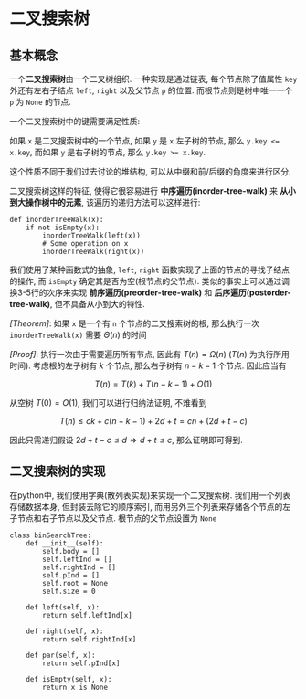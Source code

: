 # 二叉搜索树

## 基本概念

一个**二叉搜索树**由一个二叉树组织. 一种实现是通过链表, 每个节点除了值属性 `key` 外还有左右子结点 `left`, `right` 以及父节点 `p` 的位置. 而根节点则是树中唯一一个 `p` 为 `None` 的节点.

一个二叉搜索树中的键需要满足性质: 

如果 `x` 是二叉搜索树中的一个节点, 如果 `y` 是 `x` 左子树的节点, 那么 `y.key <= x.key`, 而如果 `y` 是右子树的节点, 那么 `y.key >= x.key`. 

这个性质不同于我们过去讨论的堆结构, 可以从中缀和前/后缀的角度来进行区分. 

二叉搜索树这样的特征, 使得它很容易进行 **中序遍历(inorder-tree-walk)** 来 **从小到大操作树中的元素**, 该遍历的递归方法可以这样进行:

```python{.line-numbers}
def inorderTreeWalk(x):
    if not isEmpty(x):
        inorderTreeWalk(left(x))
        # Some operation on x
        inorderTreeWalk(right(x))
```

我们使用了某种函数式的抽象, `left`, `right` 函数实现了上面的节点的寻找子结点的操作, 而 `isEmpty` 确定其是否为空(根节点的父节点). 类似的事实上可以通过调换3-5行的次序来实现 **前序遍历(preorder-tree-walk)** 和 **后序遍历(postorder-tree-walk)**, 但不具备从小到大的特性. 

_[Theorem]_: 如果 `x` 是一个有 `n` 个节点的二叉搜索树的根, 那么执行一次 `inorderTreeWalk(x)` 需要 $\Theta(n)$ 的时间

_[Proof]_: 执行一次由于需要遍历所有节点, 因此有 $T(n) = \Omega(n)$ ($T(n)$ 为执行所用时间). 考虑根的左子树有 $k$ 个节点, 那么右子树有 $n-k-1$ 个节点. 因此应当有

$$
T(n) = T(k) + T(n-k-1) + O(1)
$$

从空树 $T(0) = O(1)$, 我们可以进行归纳法证明, 不难看到

$$
T(n) \leq ck + c(n-k-1) + 2d + t = c n + (2d+t - c)
$$

因此只需递归假设 $2d+ t- c \leq d \Rightarrow d + t \leq c$, 那么证明即可得到. 

## 二叉搜索树的实现

在python中, 我们使用字典(散列表实现)来实现一个二叉搜索树. 我们用一个列表存储数据本身, 但封装去除它的顺序索引, 而用另外三个列表来存储各个节点的左子节点和右子节点以及父节点. 根节点的父节点设置为 `None`

```python{.line-numbers}
class binSearchTree:
    def __init__(self):
        self.body = []
        self.leftInd = []
        self.rightInd = []
        self.pInd = []
        self.root = None
        self.size = 0
    
    def left(self, x):
        return self.leftInd[x]
    
    def right(self, x):
        return self.rightInd[x]

    def par(self, x):
        return self.pInd[x]

    def isEmpty(self, x):
        return x is None
```